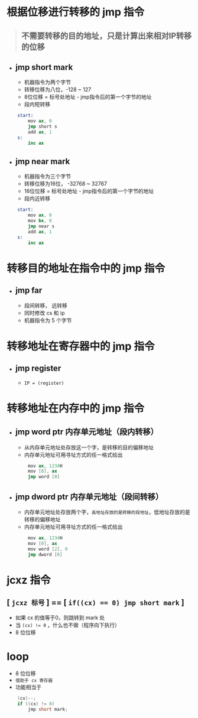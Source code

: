 # 根据位移进行转移的 jmp 指令
> ## 不需要转移的目的地址，只是计算出来相对IP转移的位移
- ## jmp short mark
  -  机器指令为两个字节
  -  转移位移为八位，-128 ~ 127
  -  8位位移 = 标号处地址 - jmp指令后的第一个字节的地址
  -  段内短转移
```s
    start:
        mov ax, 0
        jmp short s
        add ax, 1
    s:
        inc ax 
```

- ## jmp near mark
  -  机器指令为三个字节
  -  转移位移为16位， -32768 ~ 32767
  -  16位位移 = 标号处地址 - jmp指令后的第一个字节的地址
  -  段内近转移

```s
    start:
        mov ax, 0
        mov bx, 0
        jmp near s
        add ax, 1
    s:
        inc ax
```

# 转移目的地址在指令中的 jmp 指令
- ## jmp far 
  -  段间转移， 远转移
  -  同时修改 cs 和 ip
  -  机器指令为 5 个字节

#
#
# 转移地址在寄存器中的 jmp 指令
- ## jmp register
  - `IP = (register)`


# 转移地址在内存中的 jmp 指令
- ## jmp word ptr 内存单元地址（段内转移）
  - 从内存单元地址处存放这一个字，是转移的目的偏移地址
  - 内存单元地址可用寻址方式的任一格式给出
```s
        mov ax, 1234H
        mov [0], ax
        jmp word [0]
```
- ## jmp dword ptr 内存单元地址（段间转移）
  - 内存单元地址处存放两个字，`高地址存放的是转移的段地址`，低地址存放的是转移的偏移地址
  - 内存单元地址可用寻址方式的任一格式给出

```s
        mov ax, 1234H
        mov [0], ax
        mov word [2], 0 
        jmp dword [0]
```


# jcxz 指令
## [ `jcxz 标号` ] ==   [ `if((cx) == 0) jmp short mark` ]
- 如果 cx 的值等于0，则跳转到 mark 处
- 当 `(cx) != 0` ，什么也不做（程序向下执行）
- 8 位位移

#
#
#
#
#
#
# loop 
- 8 位位移
- `借助于 cx 寄存器`
- 功能相当于
```c
    (cx)--;  
    if ((cx) != 0) 
        jmp short mark;
```